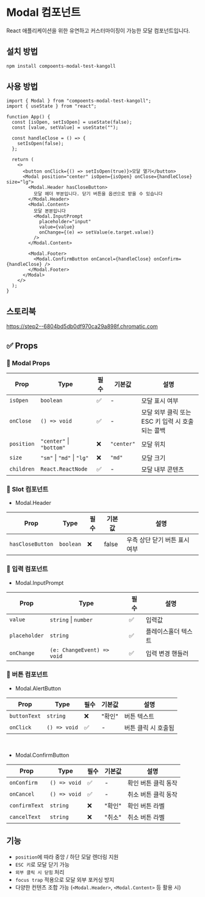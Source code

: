 # Modal 컴포넌트

React 애플리케이션을 위한 유연하고 커스터마이징이 가능한 모달 컴포넌트입니다.

## 설치 방법

```bash
npm install compoents-modal-test-kangoll

```

## 사용 방법

```tsx
import { Modal } from "compoents-modal-test-kangoll";
import { useState } from "react";

function App() {
  const [isOpen, setIsOpen] = useState(false);
  const [value, setValue] = useState("");

  const handleClose = () => {
    setIsOpen(false);
  };

  return (
    <>
      <button onClick={() => setIsOpen(true)}>모달 열기</button>
      <Modal position="center" isOpen={isOpen} onClose={handleClose} size="lg">
        <Modal.Header hasCloseButton>
          모달 헤더 부분입니다. 닫기 버튼을 옵션으로 받을 수 있습니다
        </Modal.Header>
        <Modal.Content>
          모달 본분입니다
          <Modal.InputPrompt
            placeholder="input"
            value={value}
            onChange={(e) => setValue(e.target.value)}
          />
        </Modal.Content>

        <Modal.Footer>
          <Modal.ConfirmButton onCancel={handleClose} onConfirm={handleClose} />
        </Modal.Footer>
      </Modal>
    </>
  );
}
```

## 스토리북

https://step2--6804bd5db0df970ca29a898f.chromatic.com

## ✅ Props

### 🧾 Modal Props

| Prop       | Type                       | 필수 | 기본값     | 설명                                             |
| ---------- | -------------------------- | ---- | ---------- | ------------------------------------------------ |
| `isOpen`   | `boolean`                  | ✅   | -          | 모달 표시 여부                                   |
| `onClose`  | `() => void`               | ✅   | -          | 모달 외부 클릭 또는 ESC 키 입력 시 호출되는 콜백 |
| `position` | `"center"` \| `"bottom"`   | ❌   | `"center"` | 모달 위치                                        |
| `size`     | `"sm"` \| `"md"` \| `"lg"` | ❌   | `"md"`     | 모달 크기                                        |
| `children` | `React.ReactNode`          | ✅   | -          | 모달 내부 콘텐츠                                 |

### 🧱 Slot 컴포넌트

- Modal.Header

| Prop             | Type      | 필수 | 기본값 | 설명                          |
| ---------------- | --------- | ---- | ------ | ----------------------------- |
| `hasCloseButton` | `boolean` | ❌   | false  | 우측 상단 닫기 버튼 표시 여부 |

### 🔡 입력 컴포넌트

- Modal.InputPrompt

| Prop          | Type                       | 필수 | 설명                |
| ------------- | -------------------------- | ---- | ------------------- |
| `value`       | `string` \| `number`       | ✅   | 입력값              |
| `placeholder` | `string`                   | ✅   | 플레이스홀더 텍스트 |
| `onChange`    | `(e: ChangeEvent) => void` | ✅   | 입력 변경 핸들러    |

### 🧰 버튼 컴포넌트

- Modal.AlertButton

| Prop         | Type         | 필수 | 기본값 | 설명                |
| ------------ | ------------ | ---- | ------ | ------------------- |
| `buttonText` | `string`     | ❌   | "확인" | 버튼 텍스트         |
| `onClick`    | `() => void` | ✅   | -      | 버튼 클릭 시 호출됨 |

<br/>

- Modal.ConfirmButton

| Prop          | Type         | 필수 | 기본값 | 설명                |
| ------------- | ------------ | ---- | ------ | ------------------- |
| `onConfirm`   | `() => void` | ✅   | -      | 확인 버튼 클릭 동작 |
| `onCancel`    | `() => void` | ✅   | -      | 취소 버튼 클릭 동작 |
| `confirmText` | `string`     | ❌   | "확인" | 확인 버튼 라벨      |
| `cancelText`  | `string`     | ❌   | "취소" | 취소 버튼 라벨      |

## 기능

- `position`에 따라 중앙 / 하단 모달 렌더링 지원
- `ESC 키`로 모달 닫기 가능
- `외부 클릭 시 닫힘` 처리
- `focus trap` 적용으로 모달 외부 포커싱 방지
- 다양한 컨텐츠 조합 가능 (`<Modal.Header>`, `<Modal.Content>` 등 활용 시)
